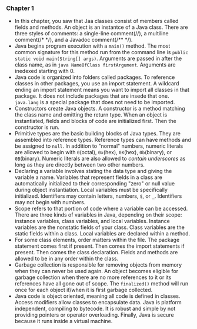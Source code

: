 ### Chapter 1
- In this chapter, you saw that Jaa classes consist of members called fields and methods. An object is an instantce of a Java class. There are three styles of comments: a single-line comment(//), a multiline comment(/\* \*/), and a Javadoc comment(/\*\* \*/).
- Java begins program execution with a `main()` method. The most common signature for this method run from the command line is `public static void main(String[] args)`. Arguments are passed in after the class name, as in `java NameOfClass firstArgument`. Arguments are inedexed starting with 0.
- Java code is organized into folders called packages. To reference classes in other packages, you use an import statement. A wildcard ending an import statement means you want to import all classes in that package. It does not include packages that are insede that one. `java.lang` is a special package that does not need to be imported.
- Constructors create Java objects. A constructor is a method matching the class name and omitting the return type. When an object is instantiated, fields and blocks of code are initialized first. Then the constructor is run.
- Primitive types are the basic building blocks of Java types. They are assembled into reference types. Reference types can have methods and be assigned to `null`. In addition to "normal" numbers, numeric literals are allowed to begin with `0`(octal), `0x`(hex), `0X`(hex), `0b`(binary), or `0B`(binary). Numeric literals are also allowed to _contain underscores_ as long as they are directly between two other numbers.
- Declaring a variable involves stating the data type and giving the variable a name. Variables that represent fields in a class are automatically initialized to their corresponding "zero" or null value during object instantiation. Local variables must be specifically initialized. Identifiers may contain letters, numbers, `$`, or `_`. Identifiers may not begin with numbers.
- Scope refers to that portion of code where a variable can be accessed. There are three kinds of variables in Java, depending on their scope: instance variables, class variables, and local variables. Instance variables are the nonstatic fields of your class. Class variables are the static fields within a class. Local variables are declared within a method.
- For some class elements, order matters within the file. The package statement comes first if present. Then comes the import statements if present. Then comes the class declaration. Fields and methods are allowed to be in any order within the class.
- Garbage collection is responsible for removing objects from memory when they can never be used again. An object becomes eligible for garbage collection when there are no more references to it or its references have all gone out of scope. The `finalized()` method will run once for each object if/when it is first garbage collected.
- Java code is object oriented, meaning all code is defined in classes. Access modifiers allow classes to encapsulate data. Java is platform independent, compiling to bytecode. It is robust and simple by not providing pointers or operator overloading. Finally, Java is secure because it runs inside a virtual machine.
